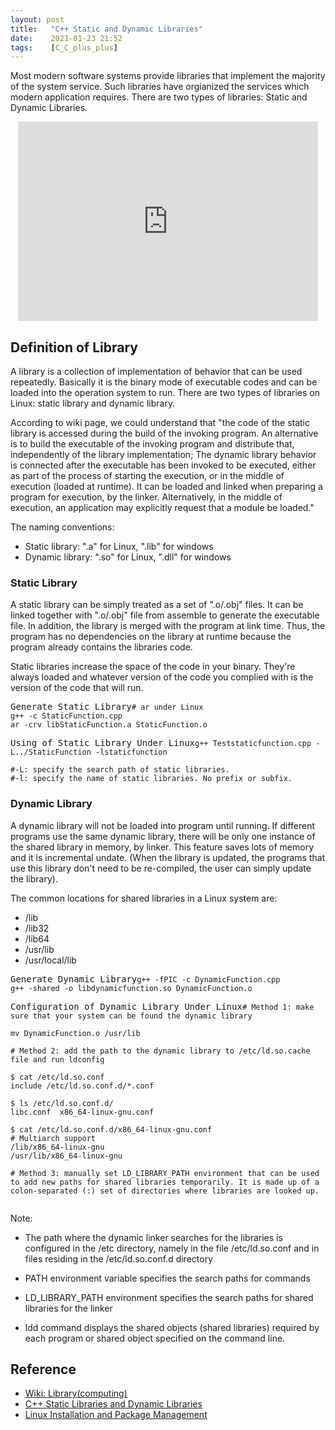 ```yaml
---
layout: post
title:   "C++ Static and Dynamic Libraries"
date:    2021-01-23 21:52
tags:    [C_C_plus_plus]
---
```


Most modern software systems provide libraries that implement the majority of the system service. Such libraries have orgianized the services which modern application requires. There are two types of libraries: Static and Dynamic Libraries.

<p align="center"><iframe src="https://giphy.com/embed/YGlRW1Am9q7e0" width="480" height="319" frameBorder="0" class="giphy-embed" allowFullScreen></iframe></p>

## Definition of Library ##

A library is a collection of implementation of behavior that can be used repeatedly. Basically it is the binary mode of executable codes and can be loaded into the operation system to run. There are two types of libraries on Linux: static library and dynamic library.

According to wiki page, we could understand that "the code of the static library is accessed during the build of the invoking program. An alternative is to build the executable of the invoking program and distribute that, independently of the library implementation; The dynamic library behavior is connected after the executable has been invoked to be executed, either as part of the process of starting the execution, or in the middle of execution (loaded at runtime). It can be loaded and linked when preparing a program for execution, by the linker. Alternatively, in the middle of execution, an application may explicitly request that a module be loaded." 

The naming conventions:
- Static library: ".a" for Linux, ".lib" for windows
- Dynamic library: ".so" for Linux, ".dll" for windows

### Static Library ###

A static library can be simply treated as a set of ".o/.obj" files. It can be linked together with ".o/.obj" file from assemble to generate the executable file. In addition, the library is merged with the program at link time. Thus, the program has no dependencies on the library at runtime because the program already contains the libraries code.

Static libraries increase the space of the code in your binary. They're always loaded and whatever version of the code you complied with is the version of the code that will run.

<pre class="highlight">Generate Static Library<code class="hljs"><span class="nb"># ar under Linux
g++ -c StaticFunction.cpp
ar -crv libStaticFunction.a StaticFunction.o
</span></code></pre>

<pre class="highlight">Using of Static Library Under Linux<code class="hljs"><span class="nb">g++ Teststaticfunction.cpp -L../StaticFunction -lstaticfunction

#-L: specify the search path of static libraries.
#-l: specify the name of static libraries. No prefix or subfix.
</span></code></pre>

### Dynamic Library ###

A dynamic library will not be loaded into program until running. If different programs use the same dynamic library, there will be only one instance of the shared library in memory, by linker. This feature saves lots of memory and it is incremental undate. (When the library is updated, the programs that use this library don't need to be re-compiled, the user can simply update the library).

The common locations for shared libraries in a Linux system are:
- /lib
- /lib32
- /lib64
- /usr/lib
- /usr/local/lib

<pre class="highlight">Generate Dynamic Library<code class="hljs"><span class="nb">g++ -fPIC -c DynamicFunction.cpp
g++ -shared -o libdynamicfunction.so DynamicFunction.o
</span></code></pre>

<pre class="highlight">Configuration of Dynamic Library Under Linux<code class="hljs"><span class="nb"># Method 1: make sure that your system can be found the dynamic library

mv DynamicFunction.o /usr/lib

# Method 2: add the path to the dynamic library to /etc/ld.so.cache file and run ldconfig

$ cat /etc/ld.so.conf
include /etc/ld.so.conf.d/*.conf

$ ls /etc/ld.so.conf.d/
libc.conf  x86_64-linux-gnu.conf

$ cat /etc/ld.so.conf.d/x86_64-linux-gnu.conf
# Multiarch support
/lib/x86_64-linux-gnu
/usr/lib/x86_64-linux-gnu

# Method 3: manually set LD_LIBRARY_PATH environment that can be used to add new paths for shared libraries temporarily. It is made up of a colon-separated (:) set of directories where libraries are looked up.

</span></code></pre>

Note:

+ The path where the dynamic linker searches for the libraries is configured in the /etc directory, namely in the file /etc/ld.so.conf and in files residing in the /etc/ld.so.conf.d directory

+ PATH environment variable specifies the search paths for commands

+ LD_LIBRARY_PATH environment specifies the search paths for shared libraries for the linker

+ ldd command displays the shared objects (shared libraries) required by each program or shared object specified on the command line.

## Reference ##

- [Wiki: Library(computing)](https://en.wikipedia.org/wiki/Library_(computing))
- [C++ Static Libraries and Dynamic Libraries](https://xiaoyuliu.github.io/2018/03/19/compare-static-and-dynamic-library/)
- [Linux Installation and Package Management](https://learning.lpi.org/en/learning-materials/101-500/102/102.3/102.3_01/)

[blog]: https://xiaoyuliu.github.io/2018/03/19/compare-static-and-dynamic-library/
